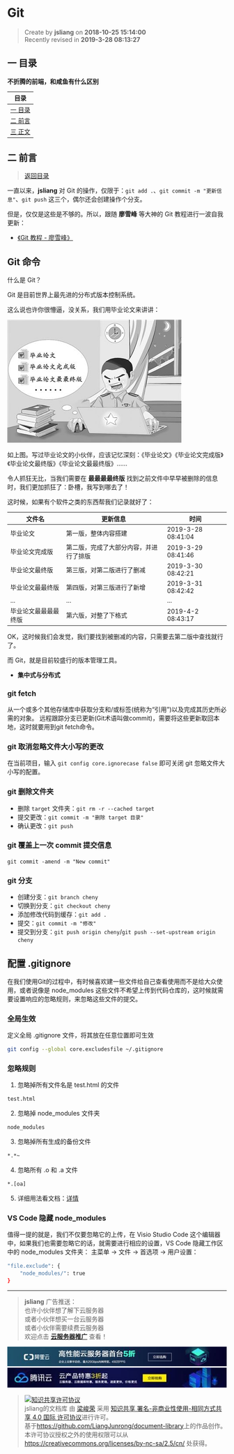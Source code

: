 Git
===

> Create by **jsliang** on **2018-10-25 15:14:00**  
> Recently revised in **2019-3-28 08:13:27**

## <a name="chapter-one" id="chapter-one">一 目录</a>

**不折腾的前端，和咸鱼有什么区别**

| 目录 |
| --- | 
| [一 目录](#chapter-one) | 
| <a name="catalog-chapter-two" id="catalog-chapter-two"></a>[二 前言](#chapter-two) |
| <a name="catalog-chapter-three" id="catalog-chapter-three"></a>[三 正文](#chapter-three) |

## <a name="chapter-two" id="chapter-two">二 前言</a>

> [返回目录](#chapter-one)

一直以来，**jsliang** 对 Git 的操作，仅限于：`git add .`、`git commit -m "更新信息"`、`git push` 这三个，偶尔还会创建操作个分支。

但是，仅仅是这些是不够的。所以，跟随 **廖雪峰** 等大神的 Git 教程进行一波自我更新：

* [《Git 教程 - 廖雪峰》](https://www.liaoxuefeng.com/wiki/0013739516305929606dd18361248578c67b8067c8c017b000)

## Git 命令

什么是 Git？

Git 是目前世界上最先进的分布式版本控制系统。

这么说也许你很懵逼，没关系，我们用毕业论文来讲讲：

![图](../../public-repertory/img/other-git-1.jpg)

如上图。写过毕业论文的小伙伴，应该记忆深刻：《毕业论文》《毕业论文完成版》《毕业论文最终版》《毕业论文最最终版》……

令人抓狂无比，当我们需要在 **最最最最终版** 找到之前文件中早早被删除的信息时，我们更加抓狂了：卧槽，我写到哪去了！

这时候，如果有个软件之类的东西帮我们记录就好了：

| 文件名 | 更新信息 | 时间 |
| --- | --- | --- |
| 毕业论文 | 第一版，整体内容搭建 | 2019-3-28 08:41:04 |
| 毕业论文完成版 | 第二版，完成了大部分内容，并进行了排版 | 2019-3-29 08:41:46 |
| 毕业论文最终版 | 第三版，对第二版进行了删减 | 2019-3-30 08:42:21 |
| 毕业论文最最终版 | 第四版，对第三版进行了新增 | 2019-3-31 08:42:42 |
| ... | ... | ... |
| 毕业论文最最最最终版 | 第六版，对整了下格式 | 2019-4-2 08:43:17 |

OK，这时候我们会发觉，我们要找到被删减的内容，只需要去第二版中查找就行了。

而 Git，就是目前较盛行的版本管理工具。

* **集中式与分布式**



### git fetch

从一个或多个其他存储库中获取分支和/或标签(统称为“引用”)以及完成其历史所必需的对象。 远程跟踪分支已更新(Git术语叫做commit)，需要将这些更新取回本地，这时就要用到git fetch命令。

### git 取消忽略文件大小写的更改

在当前项目，输入 `git config core.ignorecase false` 即可关闭 git 忽略文件大小写的配置。

### git 删除文件夹

* 删除 `target` 文件夹：`git rm -r --cached target`
* 提交更改：`git commit -m "删除 target 目录"`
* 确认更改：`git push`

### git 覆盖上一次 commit 提交信息

`git commit -amend -m "New commit"`

### git 分支

* 创建分支：`git branch cheny`
* 切换到分支：`git checkout cheny`
* 添加修改代码到缓存：`git add .`
* 提交：`git commit -m "修改"`
* 提交到分支：`git push origin cheny`/`git push --set-upstream origin cheny`

## 配置 .gitignore

在我们使用Git的过程中，有时候喜欢建一些文件给自己查看使用而不是给大众使用，或者说像是 node_modules 这些文件不希望上传到代码仓库的，这时候就需要设置响应的忽略规则，来忽略这些文件的提交。

### 全局生效

定义全局 .gitignore 文件，将其放在任意位置即可生效

```bash
git config --global core.excludesfile ~/.gitignore
```

### 忽略规则

1. 忽略掉所有文件名是 test.html 的文件

```bash
test.html
```

2. 忽略掉 node_modules 文件夹

```bash
node_modules
```

3. 忽略掉所有生成的备份文件

```bash
*.*~
```

4. 忽略所有 .o 和 .a 文件

```bash
*.[oa]
```

5. 详细用法看文档：[详情](https://mirrors.edge.kernel.org/pub/software/scm/git/docs/gitignore.html)

### VS Code 隐藏 node_modules

值得一提的就是，我们不仅要忽略它的上传，在 Visio Studio Code 这个编辑器中，如果我们也需要忽略它的话，就需要进行相应的设置，VS Code 隐藏工作区中的 node_modules 文件夹： 主菜单 -> 文件 -> 首选项 -> 用户设置：

```bash
"file.exclude": {
    "node_modules/": true
}
```

---

> **jsliang** 广告推送：  
> 也许小伙伴想了解下云服务器  
> 或者小伙伴想买一台云服务器  
> 或者小伙伴需要续费云服务器  
> 欢迎点击 **[云服务器推广](https://github.com/LiangJunrong/document-library/blob/master/other-library/Monologue/%E7%A8%B3%E9%A3%9F%E8%89%B0%E9%9A%BE.md)** 查看！

[![图](../../public-repertory/img/z-small-seek-ali-3.jpg)](https://promotion.aliyun.com/ntms/act/qwbk.html?userCode=w7hismrh)
[![图](../../public-repertory/img/z-small-seek-tencent-2.jpg)](https://cloud.tencent.com/redirect.php?redirect=1014&cps_key=49f647c99fce1a9f0b4e1eeb1be484c9&from=console)

> <a rel="license" href="http://creativecommons.org/licenses/by-nc-sa/4.0/"><img alt="知识共享许可协议" style="border-width:0" src="https://i.creativecommons.org/l/by-nc-sa/4.0/88x31.png" /></a><br /><span xmlns:dct="http://purl.org/dc/terms/" property="dct:title">jsliang的文档库</span> 由 <a xmlns:cc="http://creativecommons.org/ns#" href="https://github.com/LiangJunrong/document-library" property="cc:attributionName" rel="cc:attributionURL">梁峻荣</a> 采用 <a rel="license" href="http://creativecommons.org/licenses/by-nc-sa/4.0/">知识共享 署名-非商业性使用-相同方式共享 4.0 国际 许可协议</a>进行许可。<br />基于<a xmlns:dct="http://purl.org/dc/terms/" href="https://github.com/LiangJunrong/document-library" rel="dct:source">https://github.com/LiangJunrong/document-library</a>上的作品创作。<br />本许可协议授权之外的使用权限可以从 <a xmlns:cc="http://creativecommons.org/ns#" href="https://creativecommons.org/licenses/by-nc-sa/2.5/cn/" rel="cc:morePermissions">https://creativecommons.org/licenses/by-nc-sa/2.5/cn/</a> 处获得。